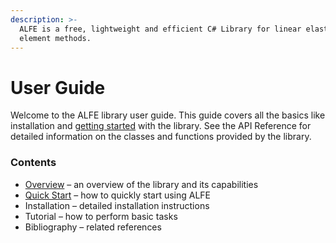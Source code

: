 ```yaml
---
description: >-
  ALFE is a free, lightweight and efficient C# Library for linear elastic finite
  element methods.
---
```


# User Guide

Welcome to the ALFE library user guide. This guide covers all the basics like installation and [getting started](https://albertlidesign.gitbook.io/alfe/user-guide/quickstart) with the library. See the API Reference for detailed information on the classes and functions provided by the library.

### Contents

* [Overview](https://albertlidesign.gitbook.io/alfe/user-guide/overview) – an overview of the library and its capabilities
* [Quick Start](https://albertlidesign.gitbook.io/alfe/user-guide/quickstart) – how to quickly start using ALFE
* Installation – detailed installation instructions
* Tutorial – how to perform basic tasks
* Bibliography – related references



